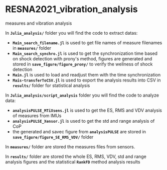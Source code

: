 # RESNA2021_vibration_analysis
measures and vibration analysis

In **`Julia_analysis/`** folder you will find the code to extract datas:

-  **`Main_search_filename.jl`** is used to get file names of measure filenames in **`measures/`** folder
-  **`Main_search_synchro.jl`** is used to get the synchronization time based on shock detection with prony's method, figures are generated and stored in **`save_figure/figure_prony/`** to verify the wellness of shock detection
-  **`Main.jl`** is used to load and readjust them with the time synchronization
-  **`Mais-transferToCSV.jl`** is used to export the analysis results into CSV in **`results/`** folder for statistical analysis

In **`Julia_analysis/script_analysis`** folder you will find the code to analyze data:

- **`analysisPULSE_MTiXsens.jl`** is used to get the ES, RMS and VDV analysis of measures from IMUs
- **`analysisPULSE_Xensor.jl`** is used to get the std and range analysis of CoP
- the generated and savec figure from **`analysisPULSE`** are stored in **`save_figure/figure_SE_RMS_VDV/`** folder

In **`measures/`** folder are stored the measures files from sensors.

In **`results/`** folder are stored the whole ES, RMS, VDV, std and range analysis figures and the statistical **`RankFD`** method analysis results
